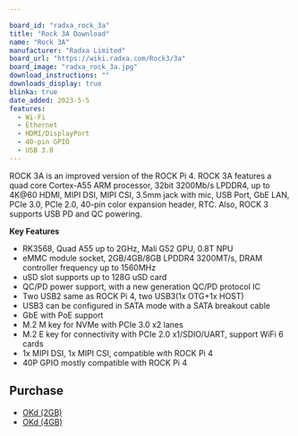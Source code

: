 ```yaml
---

board_id: "radxa_rock_3a"
title: "Rock 3A Download"
name: "Rock 3A"
manufacturer: "Radxa Limited"
board_url: "https://wiki.radxa.com/Rock3/3a"
board_image: "radxa_rock_3a.jpg"
download_instructions: ""
downloads_display: true
blinka: true
date_added: 2023-5-5
features:
  - Wi-Fi
  - Ethernet
  - HDMI/DisplayPort
  - 40-pin GPIO
  - USB 3.0
---
```


ROCK 3A is an improved version of the ROCK Pi 4. ROCK 3A features a quad core Cortex-A55 ARM processor, 32bit 3200Mb/s LPDDR4, up to 4K@60 HDMI, MIPI DSI, MIPI CSI, 3.5mm jack with mic, USB Port, GbE LAN, PCIe 3.0, PCIe 2.0, 40-pin color expansion header, RTC. Also, ROCK 3 supports USB PD and QC powering.

**Key Features**
- RK3568, Quad A55 up to 2GHz, Mali G52 GPU, 0.8T NPU
- eMMC module socket, 2GB/4GB/8GB LPDDR4 3200MT/s, DRAM controller frequency up to 1560MHz
- uSD slot supports up to 128G uSD card
- QC/PD power support, with a new generation QC/PD protocol IC
- Two USB2 same as ROCK Pi 4, two USB3(1x OTG+1x HOST)
- USB3 can be configured in SATA mode with a SATA breakout cable
- GbE with PoE support
- M.2 M key for NVMe with PCIe 3.0 x2 lanes
- M.2 E key for connectivity with PCIe 2.0 x1/SDIO/UART, support WiFi 6 cards
- 1x MIPI DSI, 1x MIPI CSI, compatible with ROCK Pi 4
- 40P GPIO mostly compatible with ROCK Pi 4

## Purchase

* [OKd (2GB)](https://www.okdo.com/us/p/okdo-rock-3-model-a-2gb-single-board-computer-rockchip-rk3568-arm-cortex-a55/)
* [OKd (4GB)](https://www.okdo.com/us/p/okdo-rock-3-model-a-4gb-single-board-computer-rockchip-rk3568-arm-cortex-a55/)